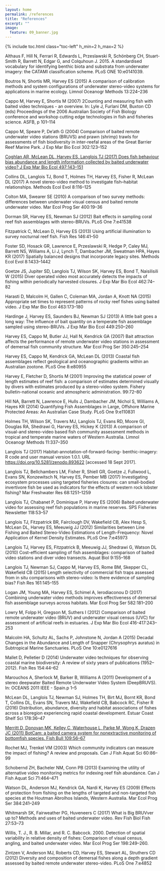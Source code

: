 ```yaml
---
layout: home
permalink: /references
title: "References"
excerpt: ""
image:
  feature: 09_banner.jpg
---
```

{% include toc.html class="toc-left" h_min=2 h_max=2 %}

Althaus F, Hill N, Ferrari R, Edwards L, Przeslawski R, Schönberg CH,  Stuart-Smith R,  Barrett N, Edgar G, and Colquhoun J. 2015. A standardised vocabulary for identifying benthic biota and substrata from underwater imagery: the CATAMI classification scheme. PLoS ONE 10:e0141039.

Boutros N, Shortis MR, Harvey ES (2015) A comparison of calibration methods and system configurations of underwater stereo-video systems for applications in marine ecology. Limnol Oceanogr Methods 13:224–236

Cappo M, Harvey E, Shortis M (2007) 2Counting and measuring fish with baited video techniques - an overview. In: Lyle J, Furlani DM, Buxton CD (eds) Proceedings of the 2006 Australian Society of Fish Biology conference and workshop cutting edge technologies in fish and fisheries science. ASFB, p 101–114

Cappo M, Speare P, De’ath G (2004) Comparison of baited remote underwater video stations (BRUVS) and prawn (shrimp) trawls for assessments of fish biodiversity in inter-reefal areas of the Great Barrier Reef Marine Park. J Exp Mar Bio Ecol 302:123–152

[Coghlan AR, McLean DL, Harvey ES, Langlois TJ (2017) Does fish behaviour bias abundance and length information collected by baited underwater video? J Exp Mar Bio Ecol 497:143–151](http://paperpile.com/b/cxZoCG/7rH1)

Collins DL, Langlois TJ, Bond T, Holmes TH, Harvey ES, Fisher R, McLean DL (2017) A novel stereo-video method to investigate fish–habitat relationships. Methods Ecol Evol 8:116–125

Colton MA, Swearer SE (2010) A comparison of two survey methods: differences between underwater visual census and baited remote underwater video. Mar Ecol Prog Ser 400:19–36

Dorman SR, Harvey ES, Newman SJ (2012) Bait effects in sampling coral reef fish assemblages with stereo-BRUVs. PLoS One 7:e41538

Fitzpatrick C, McLean D, Harvey ES (2013) Using artificial illumination to survey nocturnal reef fish. Fish Res 146:41–50

Foster SD, Hosack GR, Lawrence E, Przeslawski R, Hedge P, Caley MJ, Barrett NS, Williams A, Li J, Lynch T, Dambacher JM, Sweatman HPA, Hayes KR (2017) Spatially balanced designs that incorporate legacy sites. Methods Ecol Evol 8:1433–1442

Goetze JS, Jupiter SD, Langlois TJ, Wilson SK, Harvey ES, Bond T, Naisilisili W (2015) Diver operated video most accurately detects the impacts of fishing within periodically harvested closures. J Exp Mar Bio Ecol 462:74–82

Harasti D, Malcolm H, Gallen C, Coleman MA, Jordan A, Knott NA (2015) Appropriate set times to represent patterns of rocky reef fishes using baited video. J Exp Mar Bio Ecol 463:173–180

Hardinge J, Harvey ES, Saunders BJ, Newman SJ (2013) A little bait goes a long way: The influence of bait quantity on a temperate fish assemblage sampled using stereo-BRUVs. J Exp Mar Bio Ecol 449:250–260

Harvey ES, Cappo M, Butler JJ, Hall N, Kendrick GA (2007) Bait attraction affects the performance of remote underwater video stations in assessment of demersal fish community structure. Mar Ecol Prog Ser 350:245–254

Harvey ES, Cappo M, Kendrick GA, McLean DL (2013) Coastal fish assemblages reflect geological and oceanographic gradients within an Australian zootone. PLoS One 8:e80955

Harvey E, Fletcher D, Shortis M (2001) Improving the statistical power of length estimates of reef fish: a comparison of estimates determined visually by divers with estimates produced by a stereo-video system. Fishery bulletin-national oceanic and atmospheric administration. 99:72–80

Hill NA, Barrett N, Lawrence E, Hulls J, Dambacher JM, Nichol S, Williams A, Hayes KR (2014) Quantifying Fish Assemblages in Large, Offshore Marine Protected Areas: An Australian Case Study. PLoS One 9:e110831

Holmes TH, Wilson SK, Travers MJ, Langlois TJ, Evans RD, Moore GI, Douglas RA, Shedrawi G, Harvey ES, Hickey K (2013) A comparison of visual-and stereo-video based fish community assessment methods in tropical and temperate marine waters of Western Australia. Limnol Oceanogr Methods 11:337–350

Langlois TJ (2017) Habitat-annotation-of-forward-facing- benthic-imagery: R code and user manual version 1.0.1. URL https://doi.org/10.5281/zenodo.893622 [accessed 18 Sept 2017].

Langlois TJ, Bellchambers LM, Fisher R, Shiell GR, Goetze J, Fullwood L, Evans SN, Konzewitsch N, Harvey ES, Pember MB (2017) Investigating ecosystem processes using targeted fisheries closures: can small-bodied invertivore fish be used as indicators for the effects of western rock lobster fishing? Mar Freshwater Res 68:1251–1259

Langlois TJ, Chabanet P, Dominique P, Harvey ES (2006) Baited underwater video for assessing reef fish populations in marine reserves. SPS Fisheries Newsletter 118:53–57

Langlois TJ, Fitzpatrick BR, Fairclough DV, Wakefield CB, Alex Hesp S, McLean DL, Harvey ES, Meeuwig JJ (2012) Similarities between Line Fishing and Baited Stereo-Video Estimations of Length-Frequency: Novel Application of Kernel Density Estimates. PLoS One 7:e45973

Langlois TJ, Harvey ES, Fitzpatrick B, Meeuwig JJ, Shedrawi G, Watson DL (2010) Cost-efficient sampling of fish assemblages: comparison of baited video stations and diver video transects. Aquat Biol 9:155–168

Langlois TJ, Newman SJ, Cappo M, Harvey ES, Rome BM, Skepper CL, Wakefield CB (2015) Length selectivity of commercial fish traps assessed from in situ comparisons with stereo-video: Is there evidence of sampling bias? Fish Res 161:145–155

Logan JM, Young MA, Harvey ES, Schimel A, Ierodiaconou D (2017) Combining underwater video methods improves effectiveness of demersal fish assemblage surveys across habitats. Mar Ecol Prog Ser 582:181–200

Lowry M, Folpp H, Gregson M, Suthers I (2012) Comparison of baited remote underwater video (BRUV) and underwater visual census (UVC) for assessment of artificial reefs in estuaries. J Exp Mar Bio Ecol 416-417:243–253

Malcolm HA, Schultz AL, Sachs P, Johnstone N, Jordan A (2015) Decadal Changes in the Abundance and Length of Snapper (Chrysophrys auratus) in Subtropical Marine Sanctuaries. PLoS One 10:e0127616

Mallet D, Pelletier D (2014) Underwater video techniques for observing coastal marine biodiversity: A review of sixty years of publications (1952–2012). Fish Res 154:44–62

Marouchos A, Sherlock M, Barker B, Williams A (2011) Development of a stereo deepwater Baited Remote Underwater Video System (DeepBRUVS). In: OCEANS 2011 IEEE - Spain.p 1–5

McLean DL, Langlois TJ, Newman SJ, Holmes TH, Birt MJ, Bornt KR, Bond T, Collins DL, Evans SN, Travers MJ, Wakefield CB, Babcock RC, Fisher R (2016) Distribution, abundance, diversity and habitat associations of fishes across a bioregion experiencing rapid coastal development. Estuar Coast Shelf Sci 178:36–47

[Merritt D, Donovan MK, Kelley C, Waterhouse L, Parke M, Wong K, Drazen JC (2011) BotCam: a baited camera system for nonextractive monitoring of bottomfish species. Fish Bull 109:56–67](http://paperpile.com/b/cxZoCG/eVZN)

Rochet MJ, Trenkel VM (2003) Which community indicators can measure the impact of fishing? A review and proposals. Can J Fish Aquat Sci 60:86–99

Schobernd ZH, Bacheler NM, Conn PB (2013) Examining the utility of alternative video monitoring metrics for indexing reef fish abundance. Can J Fish Aquat Sci 71:464–471

Watson DL, Anderson MJ, Kendrick GA, Nardi K, Harvey ES (2009) Effects of protection from fishing on the lengths of targeted and non-targeted fish species at the Houtman Abrolhos Islands, Western Australia. Mar Ecol Prog Ser 384:241–249

Whitmarsh SK, Fairweather PG, Huveneers C (2017) What is Big BRUVver up to? Methods and uses of baited underwater video. Rev Fish Biol Fish 27:53–73

Willis, T. J., R. B. Millar, and R. C. Babcock. 2000. Detection of spatial variability in relative density of fishes: Comparison of visual census, angling, and baited underwater video. Mar Ecol Prog Ser 198:249–260.

Zintzen V, Anderson MJ, Roberts CD, Harvey ES, Stewart AL, Struthers CD (2012) Diversity and composition of demersal fishes along a depth gradient assessed by baited remote underwater stereo-video. PLoS One 7:e4852

 

 

